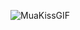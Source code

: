 ![MuaKissGIF](https://user-images.githubusercontent.com/48261339/231010416-04813ea2-f2ab-41de-82e5-5984cb8f38a0.gif)
